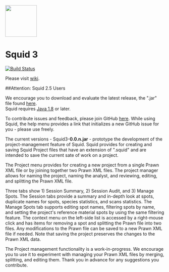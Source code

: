 <img src="https://github.com/CIRDLES/DRAKE/blob/master/logos/Squid/SquidLogo.ico" width="100">

Squid 3
=======

[![Build Status](https://travis-ci.org/CIRDLES/Squid.svg?branch=master)](https://travis-ci.org/CIRDLES/Squid)

Please visit [wiki](https://github.com/CIRDLES/Squid/wiki).

##Attention: Squid 2.5 Users

We encourage you to download
and evaluate the latest release, the ".jar" file found <a href="https://github.com/CIRDLES/Squid/releases" target="_blank">here</a>.  
Squid requires <a href="http://www.oracle.com/technetwork/java/javase/downloads/jre8-downloads-2133155.html" target="_blank">Java 1.8</a> or later.

To contribute issues and feedback, please join GitHub <a href="https://github.com/" target="_blank">here</a>. While using Squid, 
the help menu provides a link that
initializes a new GitHub issue for you - please use freely.

The current versions - Squid3-**0.0.n.jar** - prototype the development of the
project-management feature
of Squid.  Squid provides for creating and saving Squid Project files that have an
extension of ".squid" and are intended to save the current sate of work on a project.

The Project menu provides for creating a new project from a single Prawn XML file
or by joining together two Prawn XML files.  The project manager allows for naming the project,
naming the analyst, and reviewing, editing, and splitting the Prawn XML file.

Three tabs show 1) Session Summary, 2) Session Audit, and 3) Manage Spots.
The Session tabs provide a summary and in-depth look at spots, duplicate names for spots,
species statistics, and scans statistics.  The Manage Spots tab supports editing spot names,
filtering spots by name, and setting the project's reference material spots by using the same
filtering feature.  The context menu on the left-side list is accessed by a
right-mouse click and has items for removing a spot and
splitting the Prawn file into two files.  Any modifications to the Prawn file can be saved
to a new Prawn XML file if needed.  Note that saving the project preserves the changes to the
Prawn XML data.

The Project management functionality is a work-in-progress.  We encourage you to
use it to experiment with managing your Prawn XML files by merging, splitting,
and editing them.  Thank you in advance for any suggestions you contribute.
